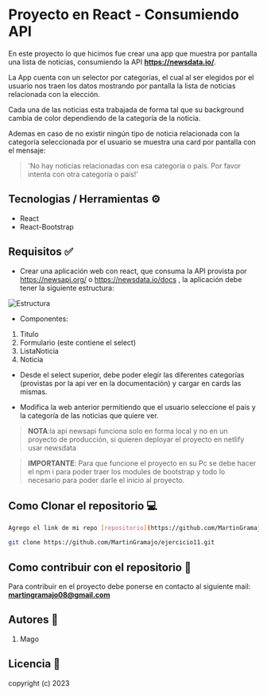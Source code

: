 # Proyecto en React - Consumiendo API

En este proyecto lo que hicimos fue crear una app que muestra por pantalla una lista de noticias, consumiendo la API **https://newsdata.io/**.

La App cuenta con un selector por categorías, el cual al ser elegidos por el usuario nos traen los datos mostrando por pantalla la lista de noticias relacionada con la elección.

Cada una de las noticias esta trabajada de forma tal que su background cambia de color dependiendo de la categoría de la noticia.

Ademas en caso de no existir ningún tipo de noticia relacionada con la categoría seleccionada por el usuario
se muestra una card por pantalla con el mensaje:

> 'No hay noticias relacionadas con esa categoría o país. Por favor intenta con otra categoría o país!'


## Tecnologias / Herramientas ⚙

- React
- React-Bootstrap

## Requisitos ✅

- Crear una aplicación web con react, que consuma la API provista por https://newsapi.org/ o https://newsdata.io/docs , la aplicación debe tener la siguiente estructura:

![Estructura](https://res.cloudinary.com/dtbfspso5/image/upload/v1690660841/Captura_de_pantalla_2023-07-29_165936_sgrfa9.png)

- Componentes:

1. Titulo
2. Formulario (este contiene el select)
3. ListaNoticia
4. Noticia

- Desde el select superior, debe poder elegir las diferentes categorías (provistas por la api ver en la documentación) y cargar en cards las mismas.

- Modifica la web anterior permitiendo que el usuario seleccione el país y la categoría de las noticias que quiere ver.

> **NOTA**:la api newsapi funciona solo en forma local y no en un proyecto de producción, si quieren deployar el proyecto en netlify usar newsdata

> **IMPORTANTE**: Para que funcione el proyecto en su Pc se debe hacer el npm i para poder traer los modules de bootstrap y todo lo necesario para poder darle el inicio al proyecto.

## Como Clonar el repositorio 💻

```bash
Agrego el link de mi repo [repositorio](https://github.com/MartinGramajo/ejercicio11.git)

git clone https://github.com/MartinGramajo/ejercicio11.git
```

## Como contribuir con el repositorio 🤝

Para contribuir en el proyecto debe ponerse en contacto al siguiente mail: **martingramajo08@gmail.com**

## Autores 🤺

1. Mago

## Licencia 📃

copyright (c) 2023
